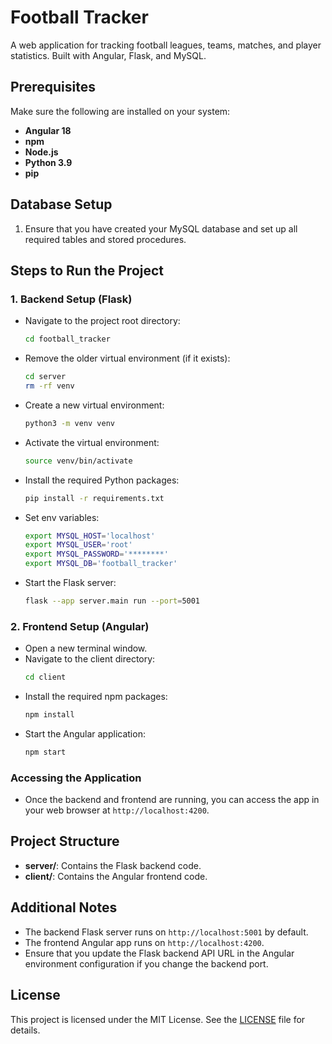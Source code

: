 # Football Tracker

A web application for tracking football leagues, teams, matches, and player statistics. Built with Angular, Flask, and MySQL.

## Prerequisites
Make sure the following are installed on your system:
- **Angular 18**
- **npm**
- **Node.js**
- **Python 3.9**
- **pip**

## Database Setup
1. Ensure that you have created your MySQL database and set up all required tables and stored procedures.

## Steps to Run the Project

### 1. Backend Setup (Flask)
- Navigate to the project root directory:
  ```bash
  cd football_tracker
  ```
- Remove the older virtual environment (if it exists):
  ```bash
  cd server
  rm -rf venv
  ```
- Create a new virtual environment:
  ```bash
  python3 -m venv venv
  ```
- Activate the virtual environment:
  ```bash
  source venv/bin/activate
  ```
- Install the required Python packages:
  ```bash
  pip install -r requirements.txt
  ```
- Set env variables:
  ```bash
  export MYSQL_HOST='localhost'
  export MYSQL_USER='root'
  export MYSQL_PASSWORD='********'
  export MYSQL_DB='football_tracker'
  ```  

- Start the Flask server:
  ```bash
  flask --app server.main run --port=5001
  ```

### 2. Frontend Setup (Angular)
- Open a new terminal window.
- Navigate to the client directory:
  ```bash
  cd client
  ```
- Install the required npm packages:
  ```bash
  npm install
  ```
- Start the Angular application:
  ```bash
  npm start
  ```

### Accessing the Application
- Once the backend and frontend are running, you can access the app in your web browser at `http://localhost:4200`.

## Project Structure
- **server/**: Contains the Flask backend code.
- **client/**: Contains the Angular frontend code.

## Additional Notes
- The backend Flask server runs on `http://localhost:5001` by default.
- The frontend Angular app runs on `http://localhost:4200`.
- Ensure that you update the Flask backend API URL in the Angular environment configuration if you change the backend port.

## License
This project is licensed under the MIT License. See the [LICENSE](LICENSE) file for details.